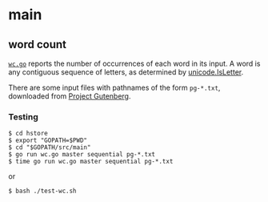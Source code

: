 # main

## word count

[`wc.go`](wc.go) reports the number of occurrences of
each word in its input. A word is any contiguous sequence of letters, as
determined by [unicode.IsLetter](https://golang.org/pkg/unicode/#IsLetter).

There are some input files with pathnames of the form `pg-*.txt`,
downloaded from [Project 
Gutenberg](https://www.gutenberg.org/ebooks/search/%3Fsort_order%3Ddownloads).

### Testing

```
$ cd hstore
$ export "GOPATH=$PWD"
$ cd "$GOPATH/src/main"
$ go run wc.go master sequential pg-*.txt
$ time go run wc.go master sequential pg-*.txt
```

or

```
$ bash ./test-wc.sh
```
